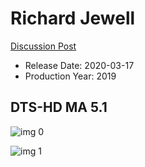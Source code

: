 # Richard Jewell

[Discussion Post](https://www.avsforum.com/threads/bass-eq-for-filtered-movies.2995212/post-59343620)

* Release Date: 2020-03-17
* Production Year: 2019

## DTS-HD MA 5.1

![img 0](https://i.imgur.com/8J6q3sa.jpg)

![img 1](https://i.imgur.com/1UIKqZ7.png)

